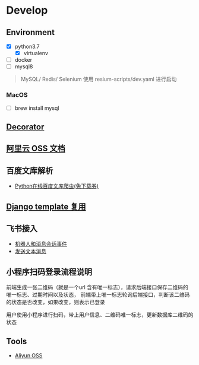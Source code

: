 # Develop

## Environment

- [x] python3.7
  - [x] virtualenv
- [ ] docker
- [ ] mysql8

> MySQL/ Redis/ Selenium 使用 resium-scripts/dev.yaml 进行启动

### MacOS

- [ ] brew install mysql

## [Decorator](https://github.com/GrahamDumpleton/wrapt)

## [阿里云 OSS 文档](https://help.aliyun.com/document_detail/85288.html?spm=a2c4g.11186623.6.826.71481695EDNlhM)

## 百度文库解析

- [Python在线百度文库爬虫(免下载券)](https://www.jianshu.com/p/c8e10ec26342)

## [Django template 复用](https://www.cnblogs.com/zealousness/p/8757144.html)

## 飞书接入

- [机器人和消息会话事件](https://open.feishu.cn/document/ukTMukTMukTM/uMTNxYjLzUTM24yM1EjN)
- [发送文本消息](https://open.feishu.cn/document/ukTMukTMukTM/uUjNz4SN2MjL1YzM)

## 小程序扫码登录流程说明

前端生成一张二维码（就是一个url 含有唯一标志），请求后端接口保存二维码的唯一标志、过期时间以及状态，
前端带上唯一标志轮询后端接口，判断该二维码的状态是否改变，如果改变，则表示已登录

用户使用小程序进行扫码，带上用户信息、二维码唯一标志，更新数据库二维码的状态

## Tools

- [Aliyun OSS](https://oss.console.aliyun.com/bucket/oss-cn-hangzhou/ncucoder/overview)
